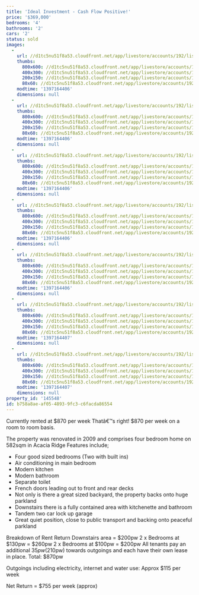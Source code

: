 ```yaml
---
title: 'Ideal Investment - Cash Flow Positive!'
price: '$369,000'
bedrooms: '4'
bathrooms: '2'
cars: '2'
status: sold
images:
  -
    url: //d1tc5nu51f8a53.cloudfront.net/app/livestore/accounts/192/listings/97894/images/20131121030304-63520_7116432660_20140411030638.jpg
    thumbs:
      800x600: //d1tc5nu51f8a53.cloudfront.net/app/livestore/accounts/192/listings/97894/images/20131121030304-63520_7116432660_20140411030638_800x600.jpg
      400x300: //d1tc5nu51f8a53.cloudfront.net/app/livestore/accounts/192/listings/97894/images/20131121030304-63520_7116432660_20140411030638_400x300.jpg
      200x150: //d1tc5nu51f8a53.cloudfront.net/app/livestore/accounts/192/listings/97894/images/20131121030304-63520_7116432660_20140411030638_200x150.jpg
      80x60: //d1tc5nu51f8a53.cloudfront.net/app/livestore/accounts/192/listings/97894/images/20131121030304-63520_7116432660_20140411030638_80x60.jpg
    modtime: '1397164406'
    dimensions: null
  -
    url: //d1tc5nu51f8a53.cloudfront.net/app/livestore/accounts/192/listings/97894/images/20131121030309-56049_3382389722_20140411030638.jpg
    thumbs:
      800x600: //d1tc5nu51f8a53.cloudfront.net/app/livestore/accounts/192/listings/97894/images/20131121030309-56049_3382389722_20140411030638_800x600.jpg
      400x300: //d1tc5nu51f8a53.cloudfront.net/app/livestore/accounts/192/listings/97894/images/20131121030309-56049_3382389722_20140411030638_400x300.jpg
      200x150: //d1tc5nu51f8a53.cloudfront.net/app/livestore/accounts/192/listings/97894/images/20131121030309-56049_3382389722_20140411030638_200x150.jpg
      80x60: //d1tc5nu51f8a53.cloudfront.net/app/livestore/accounts/192/listings/97894/images/20131121030309-56049_3382389722_20140411030638_80x60.jpg
    modtime: '1397164406'
    dimensions: null
  -
    url: //d1tc5nu51f8a53.cloudfront.net/app/livestore/accounts/192/listings/97894/images/20131121030313-63073_5890572853_20140411030636.jpg
    thumbs:
      800x600: //d1tc5nu51f8a53.cloudfront.net/app/livestore/accounts/192/listings/97894/images/20131121030313-63073_5890572853_20140411030636_800x600.jpg
      400x300: //d1tc5nu51f8a53.cloudfront.net/app/livestore/accounts/192/listings/97894/images/20131121030313-63073_5890572853_20140411030636_400x300.jpg
      200x150: //d1tc5nu51f8a53.cloudfront.net/app/livestore/accounts/192/listings/97894/images/20131121030313-63073_5890572853_20140411030636_200x150.jpg
      80x60: //d1tc5nu51f8a53.cloudfront.net/app/livestore/accounts/192/listings/97894/images/20131121030313-63073_5890572853_20140411030636_80x60.jpg
    modtime: '1397164406'
    dimensions: null
  -
    url: //d1tc5nu51f8a53.cloudfront.net/app/livestore/accounts/192/listings/97894/images/20131121030319-92977_4302627603_20140411030643.jpg
    thumbs:
      800x600: //d1tc5nu51f8a53.cloudfront.net/app/livestore/accounts/192/listings/97894/images/20131121030319-92977_4302627603_20140411030643_800x600.jpg
      400x300: //d1tc5nu51f8a53.cloudfront.net/app/livestore/accounts/192/listings/97894/images/20131121030319-92977_4302627603_20140411030643_400x300.jpg
      200x150: //d1tc5nu51f8a53.cloudfront.net/app/livestore/accounts/192/listings/97894/images/20131121030319-92977_4302627603_20140411030643_200x150.jpg
      80x60: //d1tc5nu51f8a53.cloudfront.net/app/livestore/accounts/192/listings/97894/images/20131121030319-92977_4302627603_20140411030643_80x60.jpg
    modtime: '1397164406'
    dimensions: null
  -
    url: //d1tc5nu51f8a53.cloudfront.net/app/livestore/accounts/192/listings/97894/images/20131121030322-44840_1059285043_20140411030642.jpg
    thumbs:
      800x600: //d1tc5nu51f8a53.cloudfront.net/app/livestore/accounts/192/listings/97894/images/20131121030322-44840_1059285043_20140411030642_800x600.jpg
      400x300: //d1tc5nu51f8a53.cloudfront.net/app/livestore/accounts/192/listings/97894/images/20131121030322-44840_1059285043_20140411030642_400x300.jpg
      200x150: //d1tc5nu51f8a53.cloudfront.net/app/livestore/accounts/192/listings/97894/images/20131121030322-44840_1059285043_20140411030642_200x150.jpg
      80x60: //d1tc5nu51f8a53.cloudfront.net/app/livestore/accounts/192/listings/97894/images/20131121030322-44840_1059285043_20140411030642_80x60.jpg
    modtime: '1397164406'
    dimensions: null
  -
    url: //d1tc5nu51f8a53.cloudfront.net/app/livestore/accounts/192/listings/97894/images/20131121030325-73759_9826962259_20140411030643.jpg
    thumbs:
      800x600: //d1tc5nu51f8a53.cloudfront.net/app/livestore/accounts/192/listings/97894/images/20131121030325-73759_9826962259_20140411030643_800x600.jpg
      400x300: //d1tc5nu51f8a53.cloudfront.net/app/livestore/accounts/192/listings/97894/images/20131121030325-73759_9826962259_20140411030643_400x300.jpg
      200x150: //d1tc5nu51f8a53.cloudfront.net/app/livestore/accounts/192/listings/97894/images/20131121030325-73759_9826962259_20140411030643_200x150.jpg
      80x60: //d1tc5nu51f8a53.cloudfront.net/app/livestore/accounts/192/listings/97894/images/20131121030325-73759_9826962259_20140411030643_80x60.jpg
    modtime: '1397164407'
    dimensions: null
  -
    url: //d1tc5nu51f8a53.cloudfront.net/app/livestore/accounts/192/listings/97894/images/20131121030328-82492_3761294517_20140411030643.jpg
    thumbs:
      800x600: //d1tc5nu51f8a53.cloudfront.net/app/livestore/accounts/192/listings/97894/images/20131121030328-82492_3761294517_20140411030643_800x600.jpg
      400x300: //d1tc5nu51f8a53.cloudfront.net/app/livestore/accounts/192/listings/97894/images/20131121030328-82492_3761294517_20140411030643_400x300.jpg
      200x150: //d1tc5nu51f8a53.cloudfront.net/app/livestore/accounts/192/listings/97894/images/20131121030328-82492_3761294517_20140411030643_200x150.jpg
      80x60: //d1tc5nu51f8a53.cloudfront.net/app/livestore/accounts/192/listings/97894/images/20131121030328-82492_3761294517_20140411030643_80x60.jpg
    modtime: '1397164407'
    dimensions: null
property_id: '145548'
id: b758a8ae-af05-4893-9fc3-c6facda86554
---
```

Currently rented at $870 per week
Thatâ€™s right! $870 per week on a room to room basis.

The property was renovated in 2009 and comprises four bedroom home on 582sqm in Acacia Ridge
Features include;
* Four good sized bedrooms (Two with built ins)
* Air conditioning in main bedroom
* Modern kitchen
* Modern bathroom
* Separate toilet
* French doors leading out to front and rear decks
* Not only is there a great sized backyard, the property backs onto huge parkland
* Downstairs there is a fully contained area with kitchenette and bathroom
* Tandem two car lock up garage
* Great quiet position, close to public transport and backing onto peaceful parkland

Breakdown of Rent Return
Downstairs area = $200pw
2 x Bedrooms at $130pw = $260pw
2 x Bedrooms at $100pw = $200pw
All tenants pay an additional $35pw ($210pw) towards outgoings and each have their own lease in place.
Total: $870pw

Outgoings including electricity, internet and water use: Approx $115 per week

Net Return = $755 per week (approx)